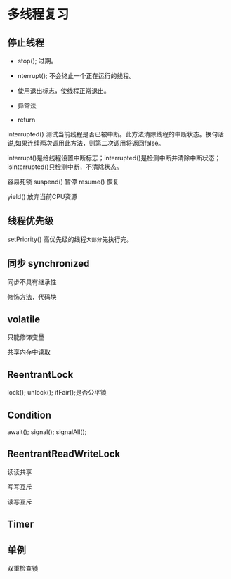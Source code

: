 # 多线程复习

## 停止线程

* stop(); 过期。

* nterrupt(); 不会终止一个正在运行的线程。

* 使用退出标志，使线程正常退出。

* 异常法

* return
 

interrupted()
测试当前线程是否已被中断。此方法清除线程的中断状态。换句话说,如果连续两次调用此方法，则第二次调用将返回false。

interrupt()是给线程设置中断标志；interrupted()是检测中断并清除中断状态；
isInterrupted()只检测中断，不清除状态。

容易死锁
suspend() 暂停
resume() 恢复

yield() 放弃当前CPU资源


## 线程优先级

setPriority()
高优先级的线程`大部分`先执行完。

## 同步 synchronized

同步不具有继承性

修饰方法，代码块

## volatile

只能修饰变量

共享内存中读取

## ReentrantLock

lock();
unlock();
ifFair();是否公平锁

## Condition

await();
signal();
signalAll();

## ReentrantReadWriteLock

读读共享

写写互斥

读写互斥

## Timer

## 单例

双重检查锁


